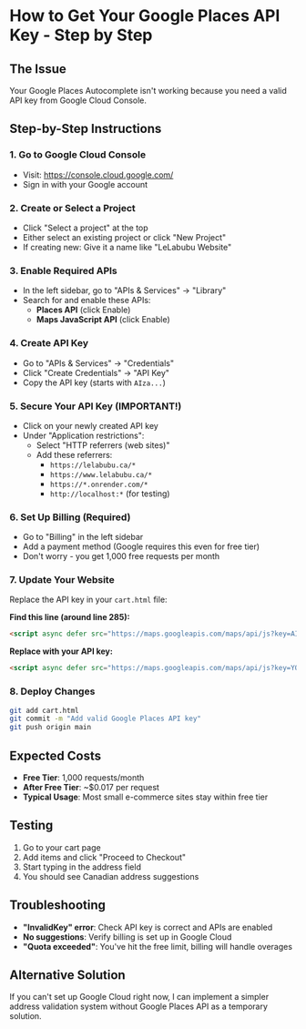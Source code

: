 # How to Get Your Google Places API Key - Step by Step

## The Issue
Your Google Places Autocomplete isn't working because you need a valid API key from Google Cloud Console.

## Step-by-Step Instructions

### 1. Go to Google Cloud Console
- Visit: https://console.cloud.google.com/
- Sign in with your Google account

### 2. Create or Select a Project
- Click "Select a project" at the top
- Either select an existing project or click "New Project"
- If creating new: Give it a name like "LeLabubu Website"

### 3. Enable Required APIs
- In the left sidebar, go to "APIs & Services" → "Library"
- Search for and enable these APIs:
  - **Places API** (click Enable)
  - **Maps JavaScript API** (click Enable)

### 4. Create API Key
- Go to "APIs & Services" → "Credentials"
- Click "Create Credentials" → "API Key"
- Copy the API key (starts with `AIza...`)

### 5. Secure Your API Key (IMPORTANT!)
- Click on your newly created API key
- Under "Application restrictions":
  - Select "HTTP referrers (web sites)"
  - Add these referrers:
    - `https://lelabubu.ca/*`
    - `https://www.lelabubu.ca/*`
    - `https://*.onrender.com/*`
    - `http://localhost:*` (for testing)

### 6. Set Up Billing (Required)
- Go to "Billing" in the left sidebar
- Add a payment method (Google requires this even for free tier)
- Don't worry - you get 1,000 free requests per month

### 7. Update Your Website
Replace the API key in your `cart.html` file:

**Find this line (around line 285):**
```html
<script async defer src="https://maps.googleapis.com/maps/api/js?key=AIzaSyBOTI6srrmJRVKilFHvHV0dSBV1rgKJlb8&libraries=places&callback=initGooglePlaces"></script>
```

**Replace with your API key:**
```html
<script async defer src="https://maps.googleapis.com/maps/api/js?key=YOUR_ACTUAL_API_KEY_HERE&libraries=places&callback=initGooglePlaces"></script>
```

### 8. Deploy Changes
```bash
git add cart.html
git commit -m "Add valid Google Places API key"
git push origin main
```

## Expected Costs
- **Free Tier**: 1,000 requests/month
- **After Free Tier**: ~$0.017 per request
- **Typical Usage**: Most small e-commerce sites stay within free tier

## Testing
1. Go to your cart page
2. Add items and click "Proceed to Checkout"
3. Start typing in the address field
4. You should see Canadian address suggestions

## Troubleshooting
- **"InvalidKey" error**: Check API key is correct and APIs are enabled
- **No suggestions**: Verify billing is set up in Google Cloud
- **"Quota exceeded"**: You've hit the free limit, billing will handle overages

## Alternative Solution
If you can't set up Google Cloud right now, I can implement a simpler address validation system without Google Places API as a temporary solution.
